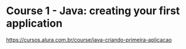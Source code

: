 # Course 1 - Java: creating your first application

https://cursos.alura.com.br/course/java-criando-primeira-aplicacao
